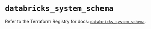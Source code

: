 # `databricks_system_schema`

Refer to the Terraform Registry for docs: [`databricks_system_schema`](https://registry.terraform.io/providers/databricks/databricks/1.80.0/docs/resources/system_schema).
